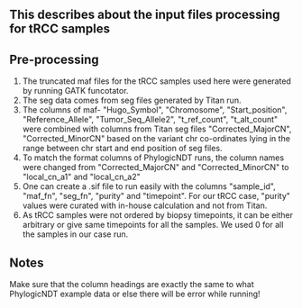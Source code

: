 ## This describes about the input files processing for tRCC samples

## Pre-processing

1. The truncated maf files for the tRCC samples used here were generated by running GATK funcotator.
2. The seg data comes from seg files generated by Titan run.
3. The columns of maf- "Hugo_Symbol", "Chromosome", "Start_position", "Reference_Allele", "Tumor_Seq_Allele2", "t_ref_count", "t_alt_count" were combined with columns from Titan seg files "Corrected_MajorCN",	"Corrected_MinorCN" based on the variant chr co-ordinates lying in the range between chr start and end position of seg files.
4. To match the format columns of PhylogicNDT runs, the column names were changed from "Corrected_MajorCN" and	"Corrected_MinorCN" to "local_cn_a1" and "local_cn_a2"
5. One can create a .sif file to run easily with the columns "sample_id", "maf_fn",  "seg_fn",  "purity" and "timepoint". For our tRCC case, "purity" values were curated with in-house calculation and not from Titan.
6. As tRCC samples were not ordered by biopsy timepoints, it can be either arbitrary or give same timepoints for all the samples. We used 0 for all the samples in our case run.

## Notes

Make sure that the column headings are exactly the same to what PhylogicNDT example data or else there will be error while running!
